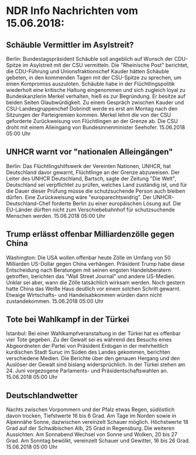 # NDR Info Nachrichten vom 15.06.2018:


## Schäuble Vermittler im Asylstreit?
Berlin: Bundestagspräsident Schäuble soll angeblich auf Wunsch der CDU-Spitze im Asylstreit mit der CSU vermitteln. Die "Rheinische Post" berichtet, die CDU-Führung und Unionsfraktionschef Kauder hätten Schäuble gebeten, in den kommenden Tagen mit der CSU-Spitze zu sprechen, um einen Kompromiss auszuloten. Schäuble habe in der Flüchtlingspolitik wiederholt eine kritische Haltung eingenommen und sich zugleich loyal zu Bundeskanzlerin Merkel verhalten, hieß es zur Begründung. Er besitze auf beiden Seiten Glaubwürdigkeit. Zu einem Gespräch zwischen Kauder und CSU-Landesgruppenchef Dobrindt werde es erst am Montag nach den Sitzungen der Parteigremien kommen. Merkel lehnt die von der CSU geforderte Zurückweisung von Flüchtlingen an der Grenze ab. Die CSU droht mit einem Alleingang von Bundesinnenminister Seehofer. 15.06.2018 05:00 Uhr 

## UNHCR warnt vor "nationalen Alleingängen"
Berlin: Das Flüchtlingshilfswerk der Vereinten Nationen, UNHCR, hat Deutschland davor gewarnt, Flüchtlinge an der Grenze abzuweisen. Der Leiter des UNHCR Deutschland, Bartsch, sagte der Zeitung "Die Welt", Deutschland sei verpflichtet zu prüfen, welches Land zuständig ist, und für die Dauer dieser Prüfung müsse die schutzsuchende Person auch bleiben dürfen. Eine Zurückweisung wäre "europarechtswidrig". Der UNHCR-Deutschland-Chef forderte Berlin zu einer europäischen Lösung auf. Die EU-Länder dürften nicht zum Verschiebebahnhof für schutzsuchende Menschen werden. 15.06.2018 05:00 Uhr 

## Trump erlässt offenbar Milliardenzölle gegen China
Washington: Die USA wollen offenbar heute Zölle im Umfang von 50 Milliarden US-Dollar gegen China verhängen. Präsident Trump habe diese Entscheidung nach Beratungen mit seinen engsten Handelsberatern getroffen, berichten das "Wall Street Journal" und andere US-Medien. Unklar sei aber, wann die Zölle tatsächlich wirksam werden. Noch gestern hatte China das Weiße Haus deutlich vor einem solchen Schritt gewarnt. Etwaige Wirtschafts- und Handelsabkommen würden dann nicht zustandekommen. 15.06.2018 05:00 Uhr 

## Tote bei Wahlkampf in der Türkei
Istanbul: Bei einer Wahlkampfveranstaltung in der Türkei hat es offenbar vier Tote gegeben. Zu der Gewalt sei es während des Besuchs eines Abgeordneten der Partei von Präsident Erdogan in der mehrheitlich kurdischen Stadt Suruc im Süden des Landes gekommen, berichten verschiedene Medien. Die Berichte über den genauen Hergang und den Auslöser der Gewalt sind bislang widersprüchlich. In der Türkei stehen am 24. Juni vorgezogene Parlaments- und Präsidentschaftswahlen an. 15.06.2018 05:00 Uhr 

## Deutschlandwetter
Nachts zwischen Vorpommern und der Pfalz etwas Regen, südöstlich davon trocken, Tiefstwerte 16 bis 6 Grad. Am Tage im Norden sowie in Alpennähe Sonne, dazwischen vereinzelt Schauer möglich. Höchstwerte 18 Grad auf der Schwäbischen Alb, 25 Grad in Regensburg. Die weiteren Aussichten: Am Sonnabend Wechsel von Sonne und Wolken, 20 bis 27 Grad. Am Sonntag bewölkt, vereinzelt Schauer und Gewitter, 16 bis 26 Grad. 15.06.2018 05:00 Uhr 
